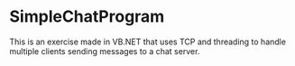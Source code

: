 # SimpleChatProgram
This is an exercise made in VB.NET that uses TCP and threading to handle multiple clients sending messages to a chat server.
